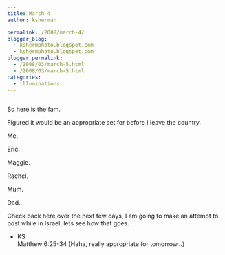 ```yaml
---
title: March 4
author: ksherman

permalink: /2008/march-4/
blogger_blog:
  - kshermphoto.blogspot.com
  - kshermphoto.blogspot.com
blogger_permalink:
  - /2008/03/march-5.html
  - /2008/03/march-5.html
categories:
  - illuminations
---
```

<a href="http://2.bp.blogspot.com/_HTtVcKQt9f8/R84lTlHnUvI/AAAAAAAAAEs/UYtXXhr60nQ/s1600-h/March4-1.jpg"><img style="cursor: pointer;" src="http://2.bp.blogspot.com/_HTtVcKQt9f8/R84lTlHnUvI/AAAAAAAAAEs/UYtXXhr60nQ/s400/March4-1.jpg" alt="" id="BLOGGER_PHOTO_ID_5174114040207069938" border="0" /></a>  
<a href="http://3.bp.blogspot.com/_HTtVcKQt9f8/R84lT1HnUwI/AAAAAAAAAE0/BIqQeGwpRqA/s1600-h/March4-2.jpg"><img style="cursor: pointer;" src="http://3.bp.blogspot.com/_HTtVcKQt9f8/R84lT1HnUwI/AAAAAAAAAE0/BIqQeGwpRqA/s400/March4-2.jpg" alt="" id="BLOGGER_PHOTO_ID_5174114044502037250" border="0" /></a>  
<a href="http://4.bp.blogspot.com/_HTtVcKQt9f8/R84lUFHnUxI/AAAAAAAAAE8/lVQEedkPaRw/s1600-h/March4-3.jpg"><img style="cursor: pointer;" src="http://4.bp.blogspot.com/_HTtVcKQt9f8/R84lUFHnUxI/AAAAAAAAAE8/lVQEedkPaRw/s400/March4-3.jpg" alt="" id="BLOGGER_PHOTO_ID_5174114048797004562" border="0" /></a>  
<a href="http://2.bp.blogspot.com/_HTtVcKQt9f8/R84lUlHnUyI/AAAAAAAAAFE/-CyhVaap5Aw/s1600-h/March4-4.jpg"><img style="cursor: pointer;" src="http://2.bp.blogspot.com/_HTtVcKQt9f8/R84lUlHnUyI/AAAAAAAAAFE/-CyhVaap5Aw/s400/March4-4.jpg" alt="" id="BLOGGER_PHOTO_ID_5174114057386939170" border="0" /></a>  
<a href="http://3.bp.blogspot.com/_HTtVcKQt9f8/R84lU1HnUzI/AAAAAAAAAFM/QBSwFEkfwYY/s1600-h/March4-5.jpg"><img style="cursor: pointer;" src="http://3.bp.blogspot.com/_HTtVcKQt9f8/R84lU1HnUzI/AAAAAAAAAFM/QBSwFEkfwYY/s400/March4-5.jpg" alt="" id="BLOGGER_PHOTO_ID_5174114061681906482" border="0" /></a>  
<a href="http://2.bp.blogspot.com/_HTtVcKQt9f8/R84lklHnU0I/AAAAAAAAAFU/vXdxpWflGRQ/s1600-h/March4-6.jpg"><img style="cursor: pointer;" src="http://2.bp.blogspot.com/_HTtVcKQt9f8/R84lklHnU0I/AAAAAAAAAFU/vXdxpWflGRQ/s400/March4-6.jpg" alt="" id="BLOGGER_PHOTO_ID_5174114332264846146" border="0" /></a>

So here is the fam.

Figured it would be an appropriate set for before I leave the country.

Me.

Eric.

Maggie.

Rachel.

Mum.

Dad.

Check back here over the next few days, I am going to make an attempt to post while in Israel, lets see how that goes.

- KS  
Matthew 6:25-34 (Haha, really appropriate for tomorrow...)